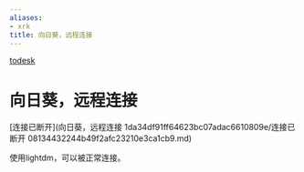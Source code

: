 ```yaml
---
aliases:
- xrk
title: 向日葵，远程连接
---
```


[todesk](todesk.md)

# 向日葵，远程连接

[连接已断开](向日葵，远程连接 1da34df91ff64623bc07adac6610809e/连接已断开 08134432244b49f2afc23210e3ca1cb9.md)

使用lightdm，可以被正常连接。